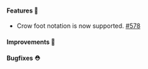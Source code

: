 #### Features 🚀

- Crow foot notation is now supported. [#578](https://github.com/terrastruct/d2/pull/578)

#### Improvements 🧹

#### Bugfixes ⛑️
